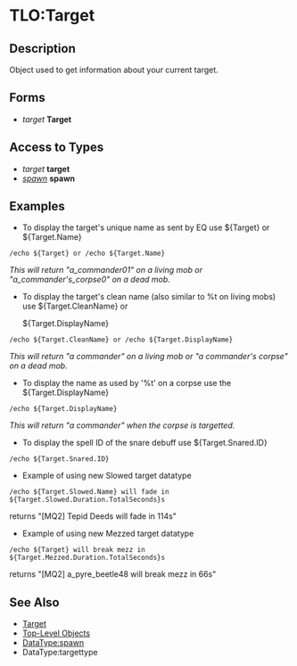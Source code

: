 # TLO:Target

## Description

Object used to get information about your current target.

## Forms

* _target_ **Target**

## Access to Types

* _target_ **target**
* [_spawn_](../data-types/datatype-spawn.md) **spawn**

## Examples

* To display the target's unique name as sent by EQ use ${Target} or ${Target.Name}

`/echo ${Target} or /echo ${Target.Name}`

_This will return "a\_commander01" on a living mob or "a\_commander's\_corpse0" on a dead mob._

* To display the target's clean name \(also similar to %t on living mobs\) use ${Target.CleanName} or

  ${Target.DisplayName}

`/echo ${Target.CleanName} or /echo ${Target.DisplayName}`

_This will return "a commander" on a living mob or "a commander's corpse" on a dead mob._

* To display the name as used by '%t' on a corpse use the ${Target.DisplayName}

`/echo ${Target.DisplayName}`

_This will return "a commander" when the corpse is targetted._

* To display the spell ID of the snare debuff use ${Target.Snared.ID}

`/echo ${Target.Snared.ID}`

* Example of using new Slowed target datatype

`/echo ${Target.Slowed.Name} will fade in ${Target.Slowed.Duration.TotalSeconds}s`

returns "\[MQ2\] Tepid Deeds will fade in 114s"

* Example of using new Mezzed target datatype

`/echo ${Target} will break mezz in ${Target.Mezzed.Duration.TotalSeconds}s`

returns "\[MQ2\] a\_pyre\_beetle48 will break mezz in 66s"

## See Also

* [Target](../../commands/slash-commands/mqtarget.md)
* [Top-Level Objects](./)
* [DataType:spawn](../data-types/datatype-spawn.md)
* DataType:targettype

